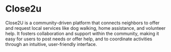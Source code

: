 # Close2u
Close2U is a community-driven platform that connects neighbors to offer and request local services like dog walking, home assistance, and volunteer help. It fosters collaboration and support within the community, making it easy for users to post needs or offer help, and to coordinate activities through an intuitive, user-friendly interface.
